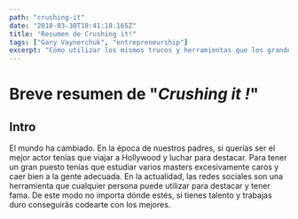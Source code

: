 ```yaml
---
path: "crushing-it"
date: "2018-03-30T18:41:18.165Z"
title: "Resumen de Crushing it!"
tags: ["Gary Vaynerchuk", "entrepreneurship"]
excerpt: "Cómo utilizar los mismos trucos y herramientas que los grandes emprendedores utilizan para construir sus negocios y tener influencia."
---
```


# Breve resumen de "*Crushing it !*"
## Intro
El mundo ha cambiado. En la época de nuestros padres, si querías ser el mejor actor tenías que viajar a Hollywood y luchar para destacar. Para tener un gran puesto tenías que estudiar varios masters excesivamente caros y caer bien a la gente adecuada.
En la actualidad, las redes sociales son una herramienta que cualquier persona puede utilizar para destacar y tener fama. De este modo no importa dónde estés, si tienes talento y trabajas duro conseguirás codearte con los mejores.


